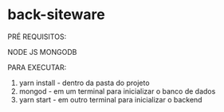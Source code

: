 # back-siteware

PRÉ REQUISITOS:

NODE JS
MONGODB

PARA EXECUTAR:

1) yarn install - dentro da pasta do projeto
2) mongod - em um terminal para inicializar o banco de dados
3) yarn start - em outro terminal para inicializar o backend
